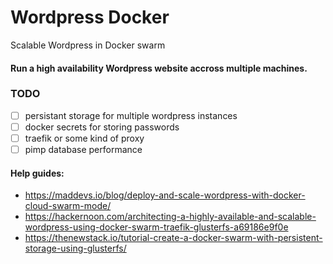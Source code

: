 # Wordpress Docker

Scalable Wordpress in Docker swarm

#### Run a high availability Wordpress website accross multiple machines.

### TODO

- [ ] persistant storage for multiple wordpress instances
- [ ] docker secrets for storing passwords
- [ ] traefik or some kind of proxy
- [ ] pimp database performance

#### Help guides:

- https://maddevs.io/blog/deploy-and-scale-wordpress-with-docker-cloud-swarm-mode/
- https://hackernoon.com/architecting-a-highly-available-and-scalable-wordpress-using-docker-swarm-traefik-glusterfs-a69186e9f0e
- https://thenewstack.io/tutorial-create-a-docker-swarm-with-persistent-storage-using-glusterfs/
